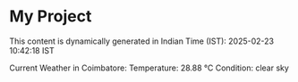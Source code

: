 # My Project

This content is dynamically generated in Indian Time (IST): 2025-02-23 10:42:18 IST


Current Weather in Coimbatore:
Temperature: 28.88 °C
Condition: clear sky
